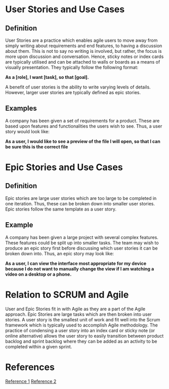 # User Stories and Use Cases 
## Definition
User Stories are a practice which enables agile users to move away from simply writing about requirements and end features, to having a discussion about them. This is not to say no writing is involved, but rather, the focus is more upon discussion and conversation. Hence, sticky notes or index cards are typically utilised and can be attached to walls or boards as a means of visually presentation. They typically follow the following format:

**As a [role], I want [task], so that [goal].**

A benefit of user stories is the ability to write varying levels of details. However, larger user stories are typically defined as epic stories. 

## Examples
A company has been given a set of requirements for a product. These are based upon features and functionalities the users wish to see. Thus, a user story would look like:

**As a user, I would like to see a preview of the file I will open, so that I can be sure this is the correct file**

# Epic Stories and Use Cases 

## Definition
Epic stories are large user stories which are too large to be completed in one iteration. Thus, these can be broken down into smaller user stories. Epic stories follow the same template as a user story.

## Example
A company has been given a large project with several complex features. These features could be split up into smaller tasks. The team may wish to produce an epic story first before discussing which user stories it can be broken down into. Thus, an epic story may look like:

**As a user, I can view the interface most appropriate for my device because I do not want to manually change the view if I am watching a video on a desktop or a phone.** 

# Relation to SCRUM and Agile
User and Epic Stories fit in with Agile as they are a part of the Agile approach. Epic Stories are large tasks which are then broken into user stories. A user story is the smallest unit of work and fit well into the Scrum framework which is typically used to accomplish Agile methodology. The practice of condensing a user story into an index card or sticky note (or online alternative) allows the user story to easily transition between product backlog and sprint backlog where they can be added as an activity to be completed within a given sprint. 

# References
[Reference 1](https://www.mountaingoatsoftware.com/agile/user-stories)
[Reference 2](https://www.atlassian.com/agile/project-management/epics-stories-themes)

